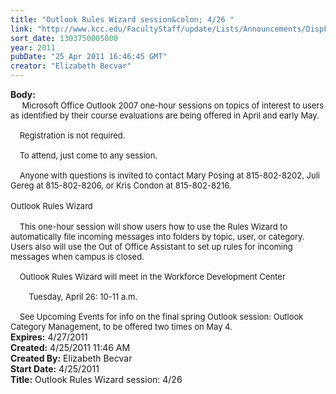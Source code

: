 ```yaml
---
title: "Outlook Rules Wizard session&colon; 4/26 "
link: "http://www.kcc.edu/FacultyStaff/update/Lists/Announcements/DispForm.aspx?ID=248"
sort_date: 1303750005000
year: 2011
pubDate: "25 Apr 2011 16:46:45 GMT"
creator: "Elizabeth Becvar"
---
```


<div><b>Body:</b> <div class=ExternalClassE1CB02F2A7F049E98677091639EFD8BB><div> <font size=2>    Microsoft Office Outlook 2007 one-hour sessions on topics of interest to users as identified by their course evaluations are being offered in April and early May.</font></div><font size=2>
<div><br>    Registration is not required.</div>
<div><br>    To attend, just come to any session.</div>
<div><br>    Anyone with questions is invited to contact Mary Posing at 815-802-8202, Juli Gereg at 815-802-8206, or Kris Condon at 815-802-8216. </font></div>
<div><font size=2></font> </div>
<div><font size=2>Outlook Rules Wizard</font></div>
<div><font size=2></font> </div>
<div><font size=2>    This one-hour session will show users how to use the Rules Wizard to automatically file incoming messages into folders by topic, user, or category. Users also will use the Out of Office Assistant to set up rules for incoming messages when campus is closed.</font></div><font size=2>
<div><br>    Outlook Rules Wizard will meet in the Workforce Development Center</div>
<div><br>        Tuesday, April 26: 10-11 a.m.</div>
<div><br>    See Upcoming Events for info on the final spring Outlook session: Outlook Category Management, to be offered two times on May 4. <br></div></font></div></div>
<div><b>Expires:</b> 4/27/2011</div>
<div><b>Created:</b> 4/25/2011 11:46 AM</div>
<div><b>Created By:</b> Elizabeth Becvar</div>
<div><b>Start Date:</b> 4/25/2011</div>
<div><b>Title:</b> Outlook Rules Wizard session: 4/26 </div>
